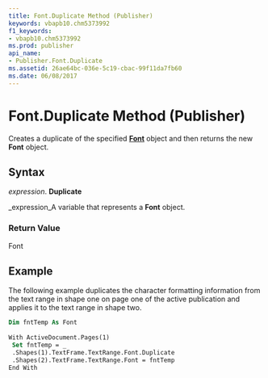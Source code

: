 ```yaml
---
title: Font.Duplicate Method (Publisher)
keywords: vbapb10.chm5373992
f1_keywords:
- vbapb10.chm5373992
ms.prod: publisher
api_name:
- Publisher.Font.Duplicate
ms.assetid: 26ae64bc-036e-5c19-cbac-99f11da7fb60
ms.date: 06/08/2017
---
```



# Font.Duplicate Method (Publisher)

Creates a duplicate of the specified  **[Font](Publisher.Font.md)** object and then returns the new **Font** object.


## Syntax

 _expression_. **Duplicate**

 _expression_A variable that represents a  **Font** object.


### Return Value

Font


## Example

The following example duplicates the character formatting information from the text range in shape one on page one of the active publication and applies it to the text range in shape two.


```vb
Dim fntTemp As Font 
 
With ActiveDocument.Pages(1) 
 Set fntTemp = _ 
 .Shapes(1).TextFrame.TextRange.Font.Duplicate 
 .Shapes(2).TextFrame.TextRange.Font = fntTemp 
End With
```



